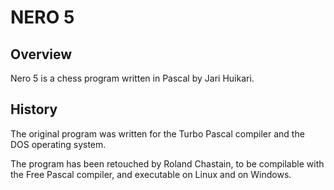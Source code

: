 # NERO 5

## Overview

Nero 5 is a chess program written in Pascal by Jari Huikari.

## History

The original program was written for the Turbo Pascal compiler and the DOS operating system.

The program has been retouched by Roland Chastain, to be compilable with the Free Pascal compiler, and executable on Linux and on Windows.


